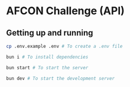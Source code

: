 # AFCON Challenge (API)

## Getting up and running

```sh
cp .env.example .env # To create a .env file

bun i # To install dependencies

bun start # To start the server

bun dev # To start the development server
```
